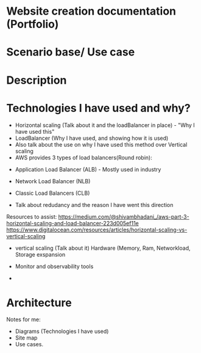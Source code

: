 # Website creation documentation (Portfolio)

# Scenario base/ Use case

# Description

# Technologies I have used and why?


- Horizontal scaling (Talk about it and the loadBalancer in place) - "Why I have used this"
- LoadBalancer (Why I have used, and showing how it is used)
- Also talk about the use on why I have used this method over Vertical scaling
- AWS provides 3 types of load balancers(Round robin):
+ Application Load Balancer (ALB) - Mostly used in industry

+ Network Load Balancer (NLB)

+ Classic Load Balancers (CLB)

- Talk about redudancy and the reason I have went this direction

Resources to assist:
https://medium.com/@shivambhadani_/aws-part-3-horizontal-scaling-and-load-balancer-223d005ef11e
https://www.digitalocean.com/resources/articles/horizontal-scaling-vs-vertical-scaling

- vertical scaling (Talk about it)
Hardware (Memory, Ram, Networkload, Storage exspansion
    
- Monitor and observability tools
- 


# Architecture
Notes for me:
- Diagrams (Technologies I have used)
- Site map
- Use cases.
